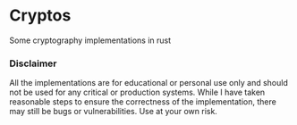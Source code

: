 # Cryptos
Some cryptography implementations in rust

### Disclaimer
All the implementations are for educational or personal use only and should not be used for any critical or production systems. While I have taken reasonable steps to ensure the correctness of the implementation, there may still be bugs or vulnerabilities. Use at your own risk.
